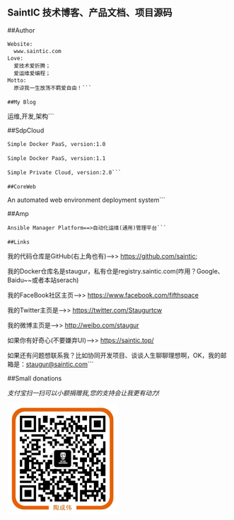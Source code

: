 ## **SaintIC 技术博客、产品文档、项目源码**

##Author

```
Website:
  www.saintic.com
Love:
  爱技术爱折腾；
  爱运维爱编程；
Motto:
  原谅我一生放荡不羁爱自由！```

##My Blog

  ```
  运维,开发,架构```

##SdpCloud

  ```
  Simple Docker PaaS, version:1.0

  Simple Docker PaaS, version:1.1

  Simple Private Cloud, version:2.0```

##CoreWeb

  ```
  An automated web environment deployment system```
  
##Amp

  ```
  Ansible Manager Platform==>自动化运维(通用)管理平台```

##Links

  ```
  我的代码仓库是GitHub(右上角也有)-->> https://github.com/saintic;

  我的Docker仓库名是staugur，私有仓是registry.saintic.com(咋用？Google、Baidu~~或者本站serach)

  我的FaceBook社区主页-->> https://www.facebook.com/fifthspace

  我的Twitter主页是-->> https://twitter.com/Staugurtcw

  我的微博主页是-->> http://weibo.com/staugur

  如果你有好奇心(不要嫌弃UI)-->> https://saintic.top/

  如果还有问题想联系我？比如协同开发项目、谈谈人生聊聊理想啊，OK，我的邮箱是：staugur@saintic.com```

##Small donations

  *支付宝扫一扫可以小额捐赠我,您的支持会让我更有动力!*

![](imgs/alipay.jpg)

